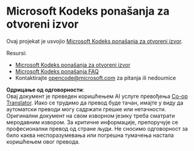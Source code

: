 <!--
CO_OP_TRANSLATOR_METADATA:
{
  "original_hash": "c06b12caf3c901eb3156e3dd5b0aea56",
  "translation_date": "2025-05-19T11:08:10+00:00",
  "source_file": "CODE_OF_CONDUCT.md",
  "language_code": "sr"
}
-->
# Microsoft Kodeks ponašanja za otvoreni izvor

Ovaj projekat je usvojio [Microsoft Kodeks ponašanja za otvoreni izvor](https://opensource.microsoft.com/codeofconduct/).

Resursi:

- [Microsoft Kodeks ponašanja za otvoreni izvor](https://opensource.microsoft.com/codeofconduct/)
- [Microsoft Kodeks ponašanja FAQ](https://opensource.microsoft.com/codeofconduct/faq/)
- Kontaktirajte [opencode@microsoft.com](mailto:opencode@microsoft.com) za pitanja ili nedoumice

**Одрицање од одговорности**:  
Овај документ је преведен коришћењем AI услуге превођења [Co-op Translator](https://github.com/Azure/co-op-translator). Иако се трудимо да превод буде тачан, имајте у виду да аутоматски преводи могу садржати грешке или нетачности. Оригинални документ на свом изворном језику треба сматрати меродавним извором. За критичне информације, препоручује се професионални превод од стране људи. Не сносимо одговорност за било каква неспоразумевања или погрешна тумачења настала коришћењем овог превода.